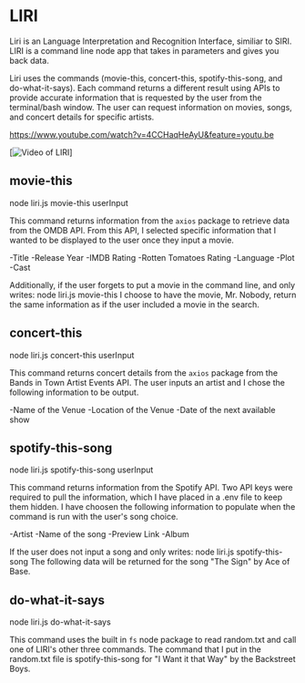 # LIRI

Liri is an Language Interpretation and Recognition Interface, similiar to SIRI. LIRI is a command line node app that takes in parameters and gives you back data.

Liri uses the commands (movie-this, concert-this, spotify-this-song, and do-what-it-says). Each command returns a different result using APIs to provide accurate information that is requested by the user from the terminal/bash window. The user can request information on movies, songs, and concert details for specific artists.

https://www.youtube.com/watch?v=4CCHaqHeAyU&feature=youtu.be

[![Video of LIRI](https://www.youtube.com/watch?v=4CCHaqHeAyU&feature=youtu.be)]

## movie-this
node liri.js movie-this userInput

This command returns information from the `axios` package to retrieve data from the OMDB API. From this API, I selected specific information that I wanted to be displayed to the user once they input a movie.

-Title
-Release Year
-IMDB Rating
-Rotten Tomatoes Rating
-Language
-Plot
-Cast

Additionally, if the user forgets to put a movie in the command line, and only writes: node liri.js movie-this
I choose to have the movie, Mr. Nobody, return the same information as if the user included a movie in the search. 

## concert-this
node liri.js concert-this userInput

This command returns concert details from the `axios` package from the Bands in Town Artist Events API. The user inputs an artist and I chose the following information to be output.

-Name of the Venue
-Location of the Venue
-Date of the next available show

## spotify-this-song
node liri.js spotify-this-song userInput

This command returns information from the Spotify API. Two API keys were required to pull the information, which I have placed in a .env file to keep them hidden. I have choosen the following information to populate when the command is run with the user's song choice. 

-Artist
-Name of the song
-Preview Link
-Album

If the user does not input a song and only writes: 
node liri.js spotify-this-song
The following data will be returned for the song "The Sign" by Ace of Base.

## do-what-it-says
node liri.js do-what-it-says

This command uses the built in `fs` node package to read random.txt and call one of LIRI's other three commands. The command that I put in the random.txt file is spotify-this-song for "I Want it that Way" by the Backstreet Boys.



